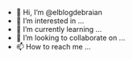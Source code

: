 - 👋 Hi, I’m @elblogdebraian
- 👀 I’m interested in ...
- 🌱 I’m currently learning ...
- 💞️ I’m looking to collaborate on ...
- 📫 How to reach me ...

<!---
elblogdebraian/elblogdebraian is a ✨ special ✨ repository because its `README.md` (this file) appears on your GitHub profile.
You can click the Preview link to take a look at your changes.
--->
